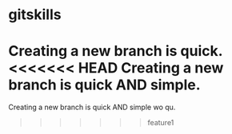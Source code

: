 # gitskills
Creating a new branch is quick.
<<<<<<< HEAD
Creating a new branch is quick  AND simple.
=======
Creating a new branch is quick AND simple wo qu.
>>>>>>> feature1
